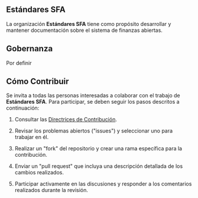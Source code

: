 ## Estándares SFA

La organización **Estándares SFA** tiene como propósito desarrollar y mantener documentación sobre el sistema de finanzas abiertas.

## Gobernanza

Por definir

## Cómo Contribuir

Se invita a todas las personas interesadas a colaborar con el trabajo de **Estándares SFA**. Para participar, se deben seguir los pasos descritos a continuación:

1. Consultar las [Directrices de Contribución](https://github.com/estandares-sfa/.github/blob/main/profile/guia_contribucion.md).

2. Revisar los problemas abiertos ("issues") y seleccionar uno para trabajar en él.

3. Realizar un "fork" del repositorio y crear una rama específica para la contribución.

4. Enviar un "pull request" que incluya una descripción detallada de los cambios realizados.

5. Participar activamente en las discusiones y responder a los comentarios realizados durante la revisión.

